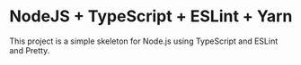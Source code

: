 # NodeJS + TypeScript + ESLint + Yarn

This project is a simple skeleton for Node.js using TypeScript and ESLint and Pretty.
